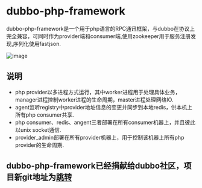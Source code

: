 # dubbo-php-framework
dubbo-php-framework是一个用于php语言的RPC通讯框架，与dubbo在协议上完全兼容，可同时作为provider端和consumer端,使用zookeeper用于服务注册发现,序列化使用fastjson.

![image](https://github.com/lexin-fintech/dubbo-php-framework/blob/master/arch.png)

## 说明
* php provider以多进程方式运行，其中worker进程用于处理具体业务，manager进程控制worker进程的生命周期，master进程处理网络IO.
* agent监听registry中provider地址信息的变更并同步到本地redis，供本机上所有php consumer共享.
* php consumer、redis、angent三者部署在所有consumer机器上，并且彼此以unix socket通信.
* provider_admin部署在所有provider机器上，用于控制该机器上所有php provider的生命周期.



## dubbo-php-framework已经捐献给dubbo社区，项目新git地址为[跳转](https://github.com/dubbo/dubbo-php-framework)